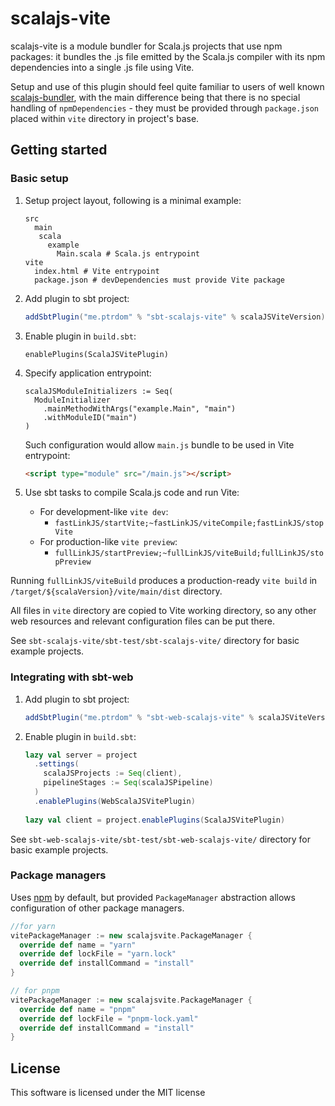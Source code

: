 # scalajs-vite

scalajs-vite is a module bundler for Scala.js projects that use npm packages: it bundles the .js file emitted by the 
Scala.js compiler with its npm dependencies into a single .js file using Vite.

Setup and use of this plugin should feel quite familiar to users of well known 
[scalajs-bundler](https://scalacenter.github.io/scalajs-bundler), with the main difference being  that there is no special 
handling of `npmDependencies` - they must be provided through `package.json` placed within `vite` directory in project's
base.

## Getting started

### Basic setup

1. Setup project layout, following is a minimal example:

   ```
   src
     main
      scala
        example
          Main.scala # Scala.js entrypoint
   vite
     index.html # Vite entrypoint
     package.json # devDependencies must provide Vite package
   ```

1. Add plugin to sbt project:

   ```scala
   addSbtPlugin("me.ptrdom" % "sbt-scalajs-vite" % scalaJSViteVersion)
   ```

1. Enable plugin in `build.sbt`:

   ```
   enablePlugins(ScalaJSVitePlugin)
   ```
   
1. Specify application entrypoint:

   ```
   scalaJSModuleInitializers := Seq(
     ModuleInitializer
       .mainMethodWithArgs("example.Main", "main")
       .withModuleID("main")
   )
   ```
   
   Such configuration would allow `main.js` bundle to be used in Vite entrypoint:

   ```html
   <script type="module" src="/main.js"></script>
   ```

1. Use sbt tasks to compile Scala.js code and run Vite:
   - For development-like `vite dev`:
     - `fastLinkJS/startVite;~fastLinkJS/viteCompile;fastLinkJS/stopVite`
   - For production-like `vite preview`:
     - `fullLinkJS/startPreview;~fullLinkJS/viteBuild;fullLinkJS/stopPreview`

Running `fullLinkJS/viteBuild` produces a production-ready `vite build` in `/target/${scalaVersion}/vite/main/dist` 
directory.

All files in `vite` directory are copied to Vite working directory, so any other web resources and relevant configuration
files can be put there.

See `sbt-scalajs-vite/sbt-test/sbt-scalajs-vite/` directory for basic example projects.

### Integrating with sbt-web

1. Add plugin to sbt project:

   ```scala
   addSbtPlugin("me.ptrdom" % "sbt-web-scalajs-vite" % scalaJSViteVersion)
   ```

1. Enable plugin in `build.sbt`:

   ```scala
   lazy val server = project
     .settings(
       scalaJSProjects := Seq(client),
       pipelineStages := Seq(scalaJSPipeline)
     )
     .enablePlugins(WebScalaJSVitePlugin)
    
   lazy val client = project.enablePlugins(ScalaJSVitePlugin)
   ```

See `sbt-web-scalajs-vite/sbt-test/sbt-web-scalajs-vite/` directory for basic example projects.

### Package managers


Uses [npm](https://www.npmjs.com/) by default, but provided `PackageManager` abstraction allows configuration of other
package managers.

```scala
//for yarn
vitePackageManager := new scalajsvite.PackageManager {
  override def name = "yarn"
  override def lockFile = "yarn.lock"
  override def installCommand = "install"
}

// for pnpm
vitePackageManager := new scalajsvite.PackageManager {
  override def name = "pnpm"
  override def lockFile = "pnpm-lock.yaml"
  override def installCommand = "install"
}
```

## License

This software is licensed under the MIT license
